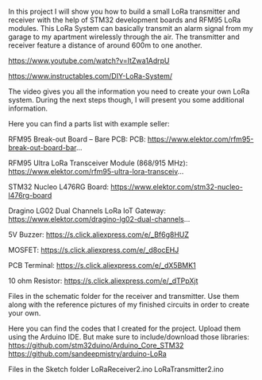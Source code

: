 In this project I will show you how to build a small LoRa transmitter and receiver with the help of STM32 development boards and RFM95 LoRa modules. This LoRa System can basically transmit an alarm signal from my garage to my apartment wirelessly through the air. The transmitter and receiver feature a distance of around 600m to one another.

https://www.youtube.com/watch?v=ItZwa1AdrpU

https://www.instructables.com/DIY-LoRa-System/

The video gives you all the information you need to create your own LoRa system. During the next steps though, I will present you some additional information. 

Here you can find a parts list with example seller:

RFM95 Break-out Board – Bare PCB: PCB: https://www.elektor.com/rfm95-break-out-board-bar...

RFM95 Ultra LoRa Transceiver Module (868/915 MHz): https://www.elektor.com/rfm95-ultra-lora-transceiv...

STM32 Nucleo L476RG Board: https://www.elektor.com/stm32-nucleo-l476rg-board

Dragino LG02 Dual Channels LoRa IoT Gateway: https://www.elektor.com/dragino-lg02-dual-channels...

5V Buzzer: https://s.click.aliexpress.com/e/_Bf6g8HUZ

MOSFET: https://s.click.aliexpress.com/e/_d8ocEHJ

PCB Terminal: https://s.click.aliexpress.com/e/_dX5BMK1

10 ohm Resistor: https://s.click.aliexpress.com/e/_dTPpXjt

Files in the schematic folder for the receiver and transmitter. Use them along with the reference pictures of my finished circuits in order to create your own. 

Here you can find the codes that I created for the project. Upload them using the Arduino IDE. But make sure to include/download those libraries:
https://github.com/stm32duino/Arduino_Core_STM32
https://github.com/sandeepmistry/arduino-LoRa

Files in the Sketch folder
LoRaReceiver2.ino
LoRaTransmitter2.ino
